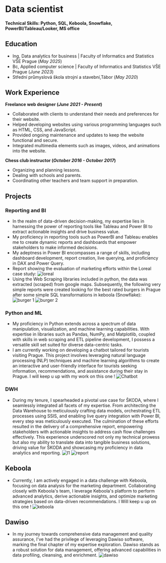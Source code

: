 # Data scientist

#### Technical Skills: Python, SQL, Keboola, Snowflake, PowerBI/Tableau/Looker, MS office

## Education
- Ing, Data analytics for business | Faculty of Informatics and Statistics VŠE Prague (_May 2025_)								       		
- Bc, Applied computer science | Faculty of Informatics and Statistics VŠE Prague (_June 2023_)	 			        		
- Střední průmyslová škola strojní a stavební,Tábor (_May 2020_)

## Work Experience
**Freelance web designer (_June 2021 - Present_)**
- Collaborated with clients to understand their needs and preferences for their website.
- Helped developing websites using various programming languages such as HTML, CSS, and JavaScript.
- Provided ongoing maintenance and updates to keep the website functional and secure.
- Integrated multimedia elements such as images, videos, and animations into the website.

**Chess club instructor (_October 2016 - October 2017_)**
- Organizing and planning lessons.
- Dealing with schools and parents.
- Coordinating other teachers and team support in preparation.

## Projects
### Reporting and BI
- In the realm of data-driven decision-making, my expertise lies in harnessing the power of reporting tools like Tableau and Power BI to extract actionable insights and drive business value.
-  My proficiency in reporting tools such as PowerBI and Tableau enables me to create dynamic reports and dashboards that empower stakeholders to make informed decisions.
-  My adeptness in Power BI encompasses a range of skills, including dashboard development, report creation, live querying, and proficiency in DAX and Power Query.
-  Report showing the evaluation of marketing efforts within the Loreal case study:
![loreal](https://github.com/zablo-dev/zablo-dev.github.io/assets/154751011/c2b1bf76-dce3-4ca2-83f5-832b82db0868)
-  Using the Web Scraping libraries included in python, the data was extracted (scraped) from google maps. Subsequently, the following very simple reports were created looking for the best rated burgers in Prague after some simple SQL transformations in keboola (Snowflake):
![burger 1](https://github.com/zablo-dev/zablo-dev.github.io/assets/154751011/30c9db56-5dcf-4945-b971-15054af1bf0c)
![burger 2](https://github.com/zablo-dev/zablo-dev.github.io/assets/154751011/813ab7b5-6a5f-4864-bc80-d47d717606c9)
### Python and ML
-  My proficiency in Python extends across a spectrum of data manipulation, visualization, and machine learning capabilities. With expertise in libraries such as Pandas, NumPy, and Matplotlib, coupled with skills in web scraping and ETL pipeline development, I possess a versatile skill set suited for diverse data-centric tasks.
-  I am currently working on developing a chatbot tailored for tourists visiting Prague. This project involves leveraging natural language processing (NLP) techniques and machine learning algorithms to create an interactive and user-friendly interface for tourists seeking information, recommendations, and assistance during their stay in Prague. I will keep u up with my work on this one !
![Chatbot](https://github.com/zablo-dev/zablo-dev.github.io/assets/154751011/46189adb-d8ae-443e-b22a-f2ede4077810)
### DWH
- During my tenure, I spearheaded a pivotal use case for ŠKODA, where I seamlessly integrated all facets of my expertise. From architecting the Data Warehouse to meticulously crafting data models, orchestrating ETL processes using SSIS, and enabling live query integration with Power BI, every step was meticulously executed. The culmination of these efforts resulted in the delivery of a comprehensive report, empowering stakeholders with actionable insights to address cash flow challenges effectively. This experience underscored not only my technical prowess but also my ability to translate data into tangible business solutions, driving value for ŠKODA and showcasing my proficiency in data analytics and reporting.
![l1](https://github.com/zablo-dev/zablo-dev.github.io/assets/154751011/f4e66201-ac0d-415d-91ef-5ad8cb6fa764)
![report](https://github.com/zablo-dev/zablo-dev.github.io/assets/154751011/f969cb92-da17-4cba-8384-217043aa022d)
## Keboola
- Currently, I am actively engaged in a data challenge with Keboola, focusing on data analysis for the marketing department. Collaborating closely with Keboola's team, I leverage Keboola's platform to perform advanced analytics, derive actionable insights, and optimize marketing strategies based on data-driven recommendations. I Will keep u up on this one !
![keboola](https://github.com/zablo-dev/zablo-dev.github.io/assets/154751011/81df46c2-eb4d-4766-ab3c-e0a46244a467)
## Dawiso
- In my journey towards comprehensive data management and quality assurance, I've had the privilege of leveraging Dawiso software, marking the final chapter of my expertise exploration. Dawiso stands as a robust solution for data management, offering advanced capabilities in data profiling, cleansing, and enrichment.
![dawiso](https://github.com/zablo-dev/zablo-dev.github.io/assets/154751011/4de0de89-c4b0-4ddd-8a01-2c69ef9c64f5)
